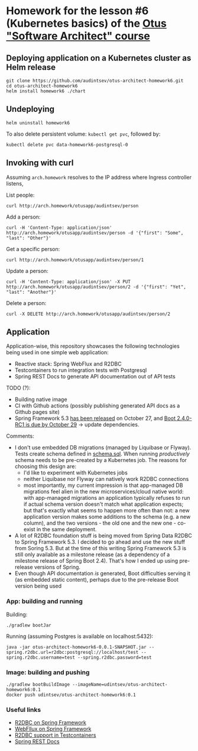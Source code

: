 # Homework for the lesson #6 (Kubernetes basics) of the [Otus "Software Architect" course](https://otus.ru/lessons/arhitektor-po/) 

## Deploying application on a Kubernetes cluster as Helm release

```
git clone https://github.com/audintsev/otus-architect-homework6.git
cd otus-architect-homework6
helm install homework6 ./chart
```

## Undeploying

```
helm uninstall homework6
```

To also delete persistent volume: `kubectl get pvc`, followed by:

```
kubectl delete pvc data-homework6-postgresql-0
```

## Invoking with curl

Assuming `arch.homework` resolves to the IP address where Ingress controller listens,

List people:
```
curl http://arch.homework/otusapp/audintsev/person
```

Add a person:
```
curl -H 'Content-Type: application/json' http://arch.homework/otusapp/audintsev/person -d '{"first": "Some", "last": "Other"}'
```

Get a specific person:
```
curl http://arch.homework/otusapp/audintsev/person/1
```

Update a person:
```
curl -H 'Content-Type: application/json' -X PUT http://arch.homework/otusapp/audintsev/person/2 -d '{"first": "Yet", "last": "Another"}'
```

Delete a person:
```
curl -X DELETE http://arch.homework/otusapp/audintsev/person/2
```

## Application

Application-wise, this repository showcases the following technologies being used in one simple web application:

* Reactive stack: Spring WebFlux and R2DBC
* Testcontainers to run integration tests with Postgresql
* Spring REST Docs to generate API documentation out of API tests

TODO (?):

* Building native image
* CI with Github actions (possibly publishing generated API docs as a Github pages site)
* Spring Framework 5.3 [has been released](https://spring.io/blog/2020/10/27/spring-framework-5-3-goes-ga)
  on October 27, and [Boot 2.4.0-RC1 is due by October 29](https://github.com/spring-projects/spring-boot/milestones)
  -> update dependencies.
  
Comments:

* I don't use embedded DB migrations (managed by Liquibase or Flyway). Tests create schema defined in
[schema.sql](src/test/resources/schema.sql). When running _productively_ schema needs to be pre-created
by a Kubernetes job. The reasons for choosing this design are:
  * I'd like to experiment with Kubernetes jobs
  * neither Liquibase nor Flyway can natively work R2DBC connections
  * most importantly, my current impression is that app-managed DB migrations feel alien in the new
microservices/cloud native world: with app-managed migrations an application typically refuses to run if actual schema
version doesn't match what application expects; but that's exactly what seems to happen more often than not:
a new application version makes some additions to the schema (e.g. a new column), and the two versions - the old
one and the new one - co-exist in the same deployment. 
* A lot of R2DBC foundation stuff is being moved from Spring Data R2DBC to Spring Framework 5.3. I decided to go ahead
and use the new stuff from Soring 5.3. But at the time of this writing Spring Framework 5.3 is still only available as
a milestone release (as a dependency of a milestone release of Spring Boot 2.4). That's how I ended up using pre-release
versions of Spring.
* Even though API documentation _is_ generated, Boot difficulties serving it (as embedded static content), perhaps
due to the pre-release Boot version being used

### App: building and running

Building:

```
./gradlew bootJar
```

Running (assuming Postgres is available on localhost:5432):

```
java -jar otus-architect-homework6-0.0.1-SNAPSHOT.jar --spring.r2dbc.url=r2dbc:postgresql://localhost/test --spring.r2dbc.username=test --spring.r2dbc.password=test
```

### Image: building and pushing

```
./gradlew bootBuildImage --imageName=udintsev/otus-architect-homework6:0.1
docker push udintsev/otus-architect-homework6:0.1
```

### Useful links

* [R2DBC on Spring Framework](https://docs.spring.io/spring-framework/docs/5.3.0-RC2/reference/html/data-access.html#r2dbc)
* [WebFllux on Spring Framework](https://docs.spring.io/spring-framework/docs/5.3.0-RC2/reference/html/web-reactive.html#spring-webflux)
* [R2DBC support in Testcontainers](https://www.testcontainers.org/modules/databases/r2dbc/)
* [Spring REST Docs](https://docs.spring.io/spring-restdocs/docs/current/reference/html5/) 

